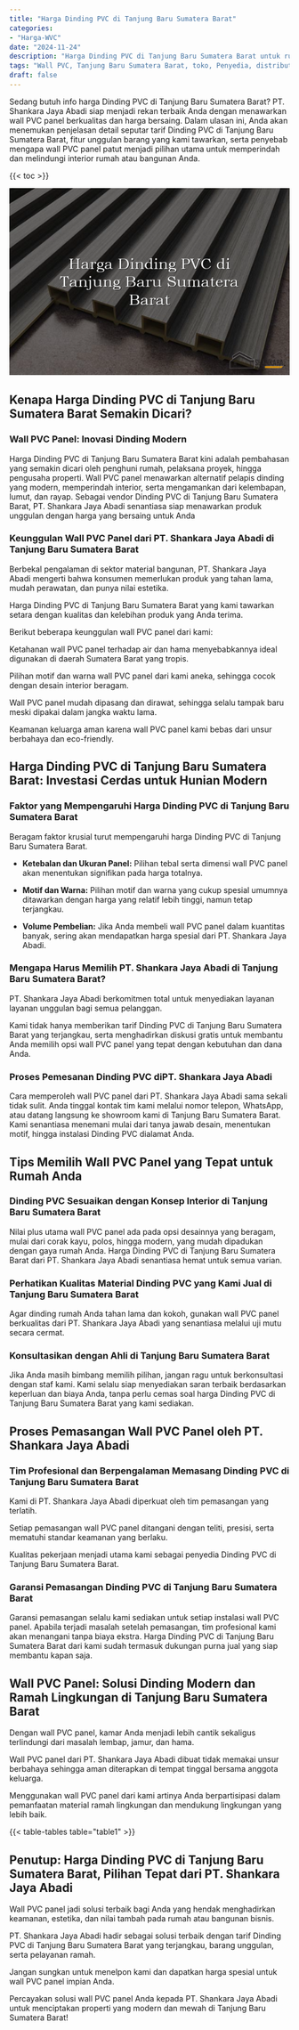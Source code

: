 ```yaml
---
title: "Harga Dinding PVC di Tanjung Baru Sumatera Barat"
categories: 
- "Harga-WVC"
date: "2024-11-24"
description: "Harga Dinding PVC di Tanjung Baru Sumatera Barat untuk rumah, kantor, dan gerai. Produk terbaik, beragam motif, variasi warna elegan, beserta layanan instalasi oleh tim berpengalaman dan jaminan resmi!|Jasa distribusi Dinding PVC di Tanjung Baru Sumatera Barat bagi kebutuhan hunian, perkantoran, atau toko, beserta material unggulan dan penempatan oleh teknisi profesional serta jaminan resmi.|Solusi Dinding PVC di Tanjung Baru Sumatera Barat yang terpercaya bagi hunian, perkantoran, serta gerai, bersama panel unggulan dan instalasi ditangani oleh teknisi berpengalaman serta garansi resmi.|Penjualan Dinding PVC di Tanjung Baru Sumatera Barat bagi hunian, kantor, dan gerai, dengan produk unggulan dan pemasangan dikerjakan oleh tim ahli, dilengkapi beserta kepastian resmi.}"
tags: "Wall PVC, Tanjung Baru Sumatera Barat, toko, Penyedia, distributor"
draft: false
---
```


Sedang butuh info harga Dinding PVC di Tanjung Baru Sumatera Barat? PT. Shankara Jaya Abadi siap menjadi rekan terbaik Anda dengan menawarkan wall PVC panel berkualitas dan harga bersaing. Dalam ulasan ini, Anda akan menemukan penjelasan detail seputar tarif Dinding PVC di Tanjung Baru Sumatera Barat, fitur unggulan barang yang kami tawarkan, serta penyebab mengapa wall PVC panel patut menjadi pilihan utama untuk memperindah dan melindungi interior rumah atau bangunan Anda.

{{< toc >}}

![Harga Dinding PVC di Tanjung Baru Sumatera Barat](/images/Harga-WVC/Harga-Dinding-PVC-di-Tanjung-Baru-Sumatera-Barat.png)


## Kenapa Harga Dinding PVC di Tanjung Baru Sumatera Barat Semakin Dicari?

### Wall PVC Panel: Inovasi Dinding Modern

Harga Dinding PVC di Tanjung Baru Sumatera Barat kini adalah pembahasan yang semakin dicari oleh penghuni rumah, pelaksana proyek, hingga pengusaha properti. Wall PVC panel menawarkan alternatif pelapis dinding yang modern, memperindah interior, serta mengamankan dari kelembapan, lumut, dan rayap. Sebagai vendor Dinding PVC di Tanjung Baru Sumatera Barat, PT. Shankara Jaya Abadi senantiasa siap menawarkan produk unggulan dengan harga yang bersaing untuk Anda

### Keunggulan Wall PVC Panel dari PT. Shankara Jaya Abadi di Tanjung Baru Sumatera Barat

Berbekal pengalaman di sektor material bangunan, PT. Shankara Jaya Abadi mengerti bahwa konsumen memerlukan produk yang tahan lama, mudah perawatan, dan punya nilai estetika.

Harga Dinding PVC di Tanjung Baru Sumatera Barat yang kami tawarkan setara dengan kualitas dan kelebihan produk yang Anda terima.

Berikut beberapa keunggulan wall PVC panel dari kami:

Ketahanan wall PVC panel terhadap air dan hama menyebabkannya ideal digunakan di daerah Sumatera Barat yang tropis.

Pilihan motif dan warna wall PVC panel dari kami aneka, sehingga cocok dengan desain interior beragam.

Wall PVC panel mudah dipasang dan dirawat, sehingga selalu tampak baru meski dipakai dalam jangka waktu lama.

Keamanan keluarga aman karena wall PVC panel kami bebas dari unsur berbahaya dan eco-friendly.

## Harga Dinding PVC di Tanjung Baru Sumatera Barat: Investasi Cerdas untuk Hunian Modern

### Faktor yang Mempengaruhi Harga Dinding PVC di Tanjung Baru Sumatera Barat

Beragam faktor krusial turut mempengaruhi harga Dinding PVC di Tanjung Baru Sumatera Barat.

- **Ketebalan dan Ukuran Panel:** Pilihan tebal serta dimensi wall PVC panel akan menentukan signifikan pada harga totalnya.

- **Motif dan Warna:** Pilihan motif dan warna yang cukup spesial umumnya ditawarkan dengan harga yang relatif lebih tinggi, namun tetap terjangkau.

- **Volume Pembelian:** Jika Anda membeli wall PVC panel dalam kuantitas banyak, sering akan mendapatkan harga spesial dari PT. Shankara Jaya Abadi.

### Mengapa Harus Memilih PT. Shankara Jaya Abadi di Tanjung Baru Sumatera Barat?

PT. Shankara Jaya Abadi berkomitmen total untuk menyediakan layanan layanan unggulan bagi semua pelanggan.

Kami tidak hanya memberikan tarif Dinding PVC di Tanjung Baru Sumatera Barat yang terjangkau, serta menghadirkan diskusi gratis untuk membantu Anda memilih opsi wall PVC panel yang tepat dengan kebutuhan dan dana Anda.

### Proses Pemesanan Dinding PVC diPT. Shankara Jaya Abadi

Cara memperoleh wall PVC panel dari PT. Shankara Jaya Abadi sama sekali tidak sulit. Anda tinggal kontak tim kami melalui nomor telepon, WhatsApp, atau datang langsung ke showroom kami di Tanjung Baru Sumatera Barat. Kami senantiasa menemani mulai dari tanya jawab desain, menentukan motif, hingga instalasi Dinding PVC dialamat Anda.

## Tips Memilih Wall PVC Panel yang Tepat untuk Rumah Anda

### Dinding PVC Sesuaikan dengan Konsep Interior di Tanjung Baru Sumatera Barat

Nilai plus utama wall PVC panel ada pada opsi desainnya yang beragam, mulai dari corak kayu, polos, hingga modern, yang mudah dipadukan dengan gaya rumah Anda. Harga Dinding PVC di Tanjung Baru Sumatera Barat dari PT. Shankara Jaya Abadi senantiasa hemat untuk semua varian.

### Perhatikan Kualitas Material Dinding PVC yang Kami Jual di Tanjung Baru Sumatera Barat

Agar dinding rumah Anda tahan lama dan kokoh, gunakan wall PVC panel berkualitas dari PT. Shankara Jaya Abadi yang senantiasa melalui uji mutu secara cermat.

### Konsultasikan dengan Ahli di Tanjung Baru Sumatera Barat

Jika Anda masih bimbang memilih pilihan, jangan ragu untuk berkonsultasi dengan staf kami. Kami selalu siap menyediakan saran terbaik berdasarkan keperluan dan biaya Anda, tanpa perlu cemas soal harga Dinding PVC di Tanjung Baru Sumatera Barat yang kami sediakan.

## Proses Pemasangan Wall PVC Panel oleh PT. Shankara Jaya Abadi

### Tim Profesional dan Berpengalaman Memasang Dinding PVC di Tanjung Baru Sumatera Barat

Kami di PT. Shankara Jaya Abadi diperkuat oleh tim pemasangan yang terlatih.

Setiap pemasangan wall PVC panel ditangani dengan teliti, presisi, serta mematuhi standar keamanan yang berlaku.

Kualitas pekerjaan menjadi utama kami sebagai penyedia Dinding PVC di Tanjung Baru Sumatera Barat.

### Garansi Pemasangan Dinding PVC di Tanjung Baru Sumatera Barat

Garansi pemasangan selalu kami sediakan untuk setiap instalasi wall PVC panel. Apabila terjadi masalah setelah pemasangan, tim profesional kami akan menangani tanpa biaya ekstra. Harga Dinding PVC di Tanjung Baru Sumatera Barat dari kami sudah termasuk dukungan purna jual yang siap membantu kapan saja.

## Wall PVC Panel: Solusi Dinding Modern dan Ramah Lingkungan di Tanjung Baru Sumatera Barat

Dengan wall PVC panel, kamar Anda menjadi lebih cantik sekaligus terlindungi dari masalah lembap, jamur, dan hama.

Wall PVC panel dari PT. Shankara Jaya Abadi dibuat tidak memakai unsur berbahaya sehingga aman diterapkan di tempat tinggal bersama anggota keluarga.

Menggunakan wall PVC panel dari kami artinya Anda berpartisipasi dalam pemanfaatan material ramah lingkungan dan mendukung lingkungan yang lebih baik.

{{< table-tables table="table1" >}}

## Penutup: Harga Dinding PVC di Tanjung Baru Sumatera Barat, Pilihan Tepat dari PT. Shankara Jaya Abadi

Wall PVC panel jadi solusi terbaik bagi Anda yang hendak menghadirkan keamanan, estetika, dan nilai tambah pada rumah atau bangunan bisnis.

PT. Shankara Jaya Abadi hadir sebagai solusi terbaik dengan tarif Dinding PVC di Tanjung Baru Sumatera Barat yang terjangkau, barang unggulan, serta pelayanan ramah.

Jangan sungkan untuk menelpon kami dan dapatkan harga spesial untuk wall PVC panel impian Anda.

Percayakan solusi wall PVC panel Anda kepada PT. Shankara Jaya Abadi untuk menciptakan properti yang modern dan mewah di Tanjung Baru Sumatera Barat!